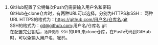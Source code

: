 1. GitHub配置了公钥每次Push仍需要输入用户名和密码  
GitHub在clone仓库时，有两种URL可以选择，分别为HTTPS和SSH：
两种URL
HTTPS的格式为：https://github.com/用户名/仓库名.git  
SSH的格式为：git@github.com:用户名/仓库名.git  
在配置完公钥后，`选择使用 SSH` 的URL来clone仓库，在Push代码到GitHub时，可以免输入用户名、密码。
